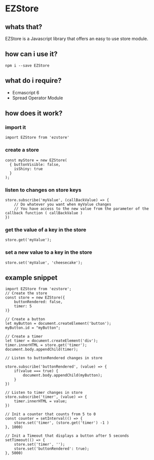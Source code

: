 # EZStore
## whats that?
EZStore is a Javascript library that offers an easy to use store module.

## how can i use it?
```
npm i --save EZStore
```

## what do i require?

* Ecmascript 6
* Spread Operator Module

## how does it work?

### import it

```
import EZStore from 'ezstore' 
```

### create a store

```
const myStore = new EZStore(
  { buttonVisible: false,
    isShiny: true
  }
);
```

### listen to changes on store keys
```
store.subscribe('myValue', (callBackValue) => {
    // Do whatever you want when myValue changes
    // You have access to the new value from the parameter of the callback function ( callBackValue )
})
```

### get the value of a key in the store
```
store.get('myValue');
```

### set a new value to a key in the store
```
store.set('myValue', 'cheesecake');
```

## example snippet

```
import EZStore from 'ezstore';
// Create the store
const store = new EZStore({
    buttonRendered: false,
    timer: 5
)}

// Create a button
let myButton = document.createElement('button');
myButton.id = "myButton";

// Create a timer
let timer = document.createElement('div');
timer.innerHTML = store.get('timer');
document.body.appendChild(timer);

// Listen to buttonRendered changes in store

store.subscribe('buttonRendered', (value) => {
    if(value === true) {
        document.body.appendChild(myButton);
    }
})

// Listen to timer changes in store
store.subscribe('timer', (value) => {
    timer.innerHTML = value;
})

// Init a counter that counts from 5 to 0
const counter = setInterval(() => {
    store.set('timer', (store.get('timer') -1 )
}, 1000)

// Init a Timeout that displays a button after 5 seconds
setTimeout(() => {
    store.set('timer', '');
    store.set('buttonRendered': true);
}, 5000)

```

